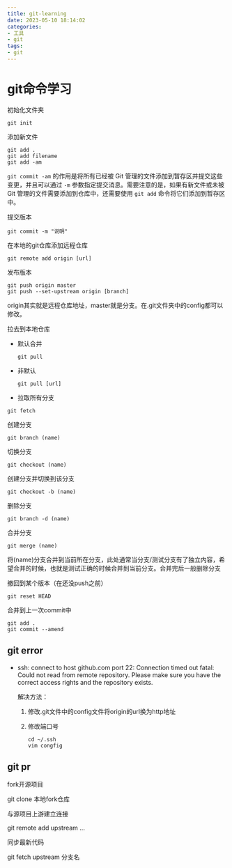 ```yaml
---
title: git-learning
date: 2023-05-10 18:14:02
categories:
- 工具
- git
tags:
- git
---
```


# git命令学习

初始化文件夹

```shell
git init
```



添加新文件

```shell
git add .
git add filename
git add -am
```

`git commit -am` 的作用是将所有已经被 Git 管理的文件添加到暂存区并提交这些变更，并且可以通过 `-m` 参数指定提交消息。需要注意的是，如果有新文件或未被 Git 管理的文件需要添加到仓库中，还需要使用 `git add` 命令将它们添加到暂存区中。



提交版本

```shell
git commit -m "说明"
```



在本地的git仓库添加远程仓库

```shell
git remote add origin [url]
```

发布版本

```shell
git push origin master
git push --set-upstream origin [branch]
```

origin其实就是远程仓库地址，master就是分支。在.git文件夹中的config都可以修改。



拉去到本地仓库

- 默认合并

  ```shell
  git pull
  ```

- 非默认

  ```shell
  git pull [url]
  ```

-  拉取所有分支

  ```shell
  git fetch
  ```

  

创建分支

```shell
git branch (name)
```



切换分支

```shell
git checkout (name)
```



创建分支并切换到该分支

```shell
git checkout -b (name)
```



删除分支

```shell
git branch -d (name)
```



合并分支

```shell
git merge (name)
```

将(name)分支合并到当前所在分支，此处通常当分支/测试分支有了独立内容，希望合并的时候，也就是测试正确的时候合并到当前分支。合并完后一般删除分支



撤回到某个版本（在还没push之前）

```shell
git reset HEAD
```



合并到上一次commit中

```shell
git add .
git commit --amend
```



## git error

- ssh: connect to host github.com port 22: Connection timed out fatal: Could not read from remote repository. Please make sure you have the correct access rights and the repository exists.

  解决方法：

  1. 修改.git文件中的config文件将origin的url换为http地址

  2. 修改端口号

     ```shell
     cd ~/.ssh
     vim congfig
     ```

  


## git pr

fork开源项目

git clone 本地fork仓库

与源项目上游建立连接

git remote add upstream ...

同步最新代码

git fetch upstream 分支名

